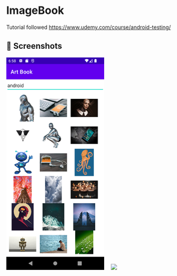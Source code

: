 # ImageBook
Tutorial followed https://www.udemy.com/course/android-testing/
## :camera_flash: Screenshots
<img src="/ss/1.png" width="260"> &emsp;<img src="/screenshots/2.png" width="260">